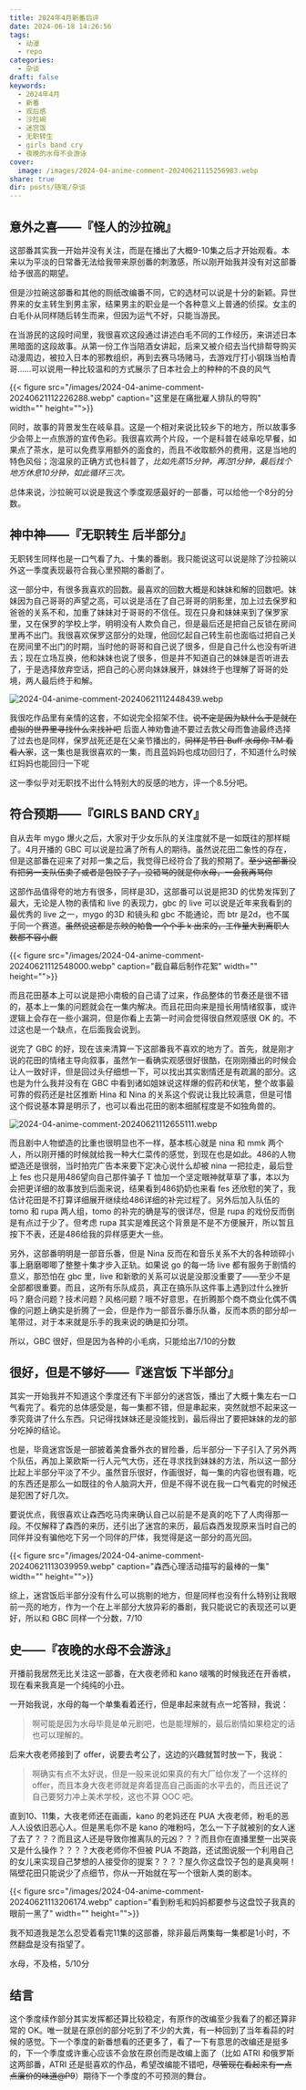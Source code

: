 ```yaml
---
title: 2024年4月新番后评
date: 2024-06-18 14:26:56
tags:
  - 动漫
  - repo
categories:
  - 杂谈
draft: false
keywords:
  - 2024年4月
  - 新番
  - 观后感
  - 沙拉碗
  - 迷宫饭
  - 无职转生
  - girls band cry
  - 夜晚的水母不会游泳
cover:
  image: /images/2024-04-anime-comment-20240621115256983.webp
share: true
dir: posts/随笔/杂谈
---
```


## 意外之喜——『怪人的沙拉碗』

这部番其实我一开始并没有关注，而是在播出了大概9-10集之后才开始观看。本来以为平淡的日常番无法给我带来原创番的刺激感，所以刚开始我并没有对这部番给予很高的期望。

但是沙拉碗这部番和其他的厕纸改编番不同，它的选材可以说是十分的新颖。异世界来的女主转生到男主家，结果男主的职业是一个各种意义上普通的侦探。女主的白毛仆从同样随后转生而来，但因为运气不好，只能当游民。

在当游民的这段时间里，我很喜欢这段通过讲述白毛不同的工作经历，来讲述日本黑暗面的这段故事。从第一份工作当陪酒女讲起，后来又被介绍去当代排帮导购买动漫周边，被拉入日本的邪教组织，再到去赛马场赌马，去游戏厅打小钢珠当柏青哥……可以说用一种比较温和的方式展示了日本社会上的种种的不良的风气

{{< figure src="/images/2024-04-anime-comment-20240621112226288.webp" caption="这里是在痛批雇人排队的导购" width="" height="">}}

同时，故事的背景发生在岐阜县。这是一个相对来说比较乡下的地方，所以故事多少会带上一点旅游的宣传色彩。我很喜欢两个片段，一个是科普在岐阜吃早餐，如果点了茶水，是可以免费享用额外的面食的，而且不收取额外的费用，这是当地的特色风俗；泡温泉的正确方式也科普了，*比如先蒸15分钟，再泡1分钟，最后找个地方休息10分钟，如此循环三次。*

总体来说，沙拉碗可以说是我这个季度观感最好的一部番，可以给他一个8分的分数。

## 神中神——『无职转生 后半部分』

无职转生同样也是一口气看了九、十集的番剧。我只能说这可以说是除了沙拉碗以外这一季度表现最符合我心里预期的番剧了。

这一部分中，有很多我喜欢的回数。最喜欢的回数大概是和妹妹和解的回数吧。妹妹因为自己哥哥的声望之高，可以说是活在了自己哥哥的阴影里，加上过去保罗和爸爸的关系不和，加重了妹妹对于哥哥的不信任。现在只身和妹妹来到了保罗家里，又在保罗的学校上学，明明没有人欺负自己，但是最后还是把自己反锁在房间里再不出门。我很喜欢保罗这部分的处理，他回忆起自己转生前也面临过把自己关在房间里不出门的时期，当时他的哥哥和自己说了很多，但是自己什么也没有听进去；现在立场互换，他和妹妹也说了很多，但是并不知道自己的妹妹是否听进去了，于是选择放弃空话，把自己的心房向妹妹展开，妹妹终于也理解了哥哥的处境，两人最后终于和解。

![2024-04-anime-comment-20240621112448439.webp](/images/2024-04-anime-comment-20240621112448439.webp)

我很吃作品里有亲情的这套，不如说完全招架不住。~~说不定是因为缺什么于是就在虚拟的世界里寻找什么来找补吧~~ 后面人神劝鲁迪不要过去救父母而鲁迪最终选择了过去也是同样，保罗战死还是在父亲节播出的，~~同样是节日 Buff 水母你 TM 看看人家~~，这一集也是我很喜欢的一集，而且蓝妈妈也成功回归了，不知道什么时候红妈妈也能回归一下呢

这一季似乎对无职找不出什么特别大的反感的地方，评一个8.5分吧。

## 符合预期——『GIRLS BAND CRY』

自从去年 mygo 爆火之后，大家对于少女乐队的关注度就不是一如既往的那样糊了。4月开播的 GBC 可以说是拉满了所有人的期待。虽然说花田二象性的存在，但是这部番在迎来了对邦一集之后，我觉得已经符合了我的预期了。~~至少这部番没有把另一支队伍卖了或者是包饺子了，没错骂的就是你水母，一会我再骂你~~

这部作品值得夸的地方有很多，同样是3D，这部番可以说是把3D 的优势发挥到了最大，无论是人物的表情和 live 的表现力，gbc 的 live 可以说是近年来我看到的最优秀的 live 之一，mygo 的3D 和镜头和 gbc 不能通论，而 btr 是2d，也不属于同一个赛道。~~虽然说这都是东映的帕鲁一个个手 k 出来的，工作量大到离职人数都不容小觑~~

{{< figure src="/images/2024-04-anime-comment-20240621112548000.webp" caption="截自幕后制作花絮" width="" height="">}}

而且花田基本上可以说是把小南极的自己请了过来，作品整体的节奏还是很不错的，基本上一集的问题就会在一集内解决。而且花田向来是擅长用情绪叙事，或许逻辑上会存在一些小漏洞，但是你看上去第一时间会觉得很自然观感很 OK 的。不过这也是一个缺点，在后面我会说到。

说完了 GBC 的好，现在该来清算一下这部番我不喜欢的地方了。首先，就是刚才说的花田的情绪主导向叙事，虽然乍一看确实观感很好很酷，在刚刚播出的时候会让人一致好评，但是回过头仔细想一下，可以找出其实剧情还是有疏漏的部分。这也是为什么我并没有在 GBC 中看到诸如姐妹说这样爆的假药和伏笔，整个故事最可靠的假药还是社区推断 Hina 和 Nina 的关系这个假说让我比较满意，但是可惜这个假说基本算是明示了，也可以看出花田的剧本细腻程度是不如独角兽的。

![2024-04-anime-comment-20240621112655111.webp](/images/2024-04-anime-comment-20240621112655111.webp)

而且剧中人物塑造的比重也很明显也不一样，基本核心就是 nina 和 mmk 两个人，所以刚开播的时候就给我一种大仁菜传的感觉，到现在也是如此。486的人物塑造还是很弱，当时拍完广告本来要下定决心说什么却被 nina 一把拉走，最后登上 fes 也只是用486望向自己那件骗子 T 恤加一个坚定眼神就草草了事，本以为会把更详细的故事放到后面来说，结果看到486奶奶也来看 fes 还欣慰的笑了，我估计花田是不打算详细展开继续给486详细的补完过程了。另外后加入队伍的 tomo 和 rupa 两人组，tomo 的补完的确是写的很详尽，但是 rupa 的戏份反而倒是有点过于少了。但考虑 rupa 其实是难民这个背景是不是不方便展开，所以暂且按下不表，还是486给我的异样感更大一些。

另外，这部番明明是一部音乐番，但是 Nina 反而在和音乐关系不大的各种琐碎小事上磨磨唧唧了整整十集才步入正轨。如果说 go 的每一场 live 都有服务于剧情的意义，那恐怕在 gbc 里，live 和新歌的关系可以说是没那没重要了——至少不是全部都很重要。而且，这所有乐队成员，真正在搞乐队这件事上遇到过什么挫折吗？磨合问题？技术问题？风格问题？哦不好意思，在折腾那个商不商业化偶不偶像的问题上确实是折腾了一会，但是作为一部音乐番乐队番，反而本质的部分却一笔带过，对于本来就是乐手的我来说的确是扣分项。

所以，GBC 很好，但是因为各种的小毛病，只能给出7/10的分数

## 很好，但是不够好——『迷宫饭 下半部分』

其实一开始我并不知道这个季度还有下半部分的迷宫饭，播出了大概十集左右一口气看完了。看完的总体感受是，每一集都不错，但是串起来，突然就想不起来这一季究竟讲了什么东西。只记得找妹妹还是没能找到，最后得出了要把妹妹的龙的部分吃掉的结论。

也是，毕竟迷宫饭是一部披着美食番外衣的冒险番，后半部分一下子引入了另外两个队伍，再加上莱欧斯一行人元气大伤，还在寻求找到妹妹的方法，所以这一部分比起上半部分平淡了不少。虽然音乐很好，作画很好，每一集的内容也很有趣，吃的东西还是那么一如既往的令人脑洞大开，但是不得不说在我一口气看完的时候还是犯困了好几次。

要说优点，我很喜欢让森西吃马肉来确认自己以前是不是真的吃下了人肉得那一段。不仅解释了森西的来历，还引出了迷宫的来历，最后森西发现原来当时自己的同伴并没有骗他吃下另一个同伴的尸体，我觉得是这一部分的高光回。

{{< figure src="/images/2024-04-anime-comment-20240621113039959.webp" caption="森西心理活动描写的最棒的一集" width="" height="">}}

综上，迷宫饭后半部分没有什么可以挑剔的地方，但是同样也没有什么特别让我眼前一亮的地方，作为一个在上半部分大放异彩的番剧，我只能说它的表现还可以更好，所以和 GBC 同样一个分数，7/10

## 史——『夜晚的水母不会游泳』

开播前我居然无比关注这一部番，在大夜老师和 kano 啵嘴的时候我还在开香槟，现在看来我真是一个纯纯的小丑。

一开始我说，水母的每一个单集看着还行，但是串起来就有点一坨答辩，我说：

> 啊可能是因为水母毕竟是单元剧吧，也是能理解的，最后剧情如果稳定的话也可以理解的。

后来大夜老师接到了 offer，说要去考公了，这边的兴趣就暂时放一下，我说：

> 啊确实有点不太好说，但是一般来说如果真的有大厂给你发了一个这样的 offer，而且本身大夜老师就是奔着提高自己画画的水平去的，而且还说了自己要努力冲上美术学校，这也不算 OOC 吧。

直到10、11集，大夜老师还在画画，kano 的老妈还在 PUA 大夜老师，粉毛的恶人人设依旧恶心人。但是黑毛你不是 kano 的唯粉吗，怎么一下子就被别的女人迷了去了？？？而且这人还是导致你推离队的元凶？？？而且你在直播里整一出哭丧又是什么操作？？？？大夜老师你不但被 PUA 不跑路，还试图说服一个利用自己的女儿来实现自己梦想的人接受你的提案？？？？屋久你这盘饺子包的是真臭啊！隔壁花田只能说少了点细节，你从一开始就在写一个很新人类的剧本。

{{< figure src="/images/2024-04-anime-comment-20240621113206174.webp" caption="看到粉毛和妈妈都要参与这盘饺子我真的眼前一黑了" width="" height="">}}

我不知道我是怎么忍受着看完11集的这部番，除非最后两集每一集都是1小时，不然翻盘是没有指望了。

水母，不及格，5/10分

## 结言

这个季度续作部分其实发挥都还算比较稳定，有原作的改编至少我看了的都还算非常的 OK。唯一就是在原创的部分吃到了不少的大粪，有一种回到了当年看蒜的时候的感觉。下一个季度的新番想看的还更多了，看了一下有意思的改编还是挺多的，下一个季度或许重心应该不会放在原创而是改编上面了（比如 ATRI 和俄罗斯这两部番，ATRI 还是挺喜欢的作品，希望改编能不错吧，~~尽管现在看起来有一点点廉价的味道@P9~~）期待下一个季度的不可预测的舞台。